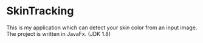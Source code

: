 # SkinTracking
This is my application which can detect your skin color from an input image.
The project is written in JavaFx. (JDK 1.8) 
